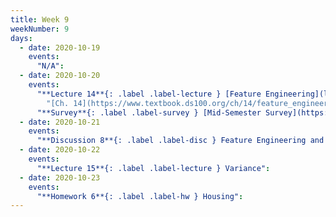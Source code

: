 ```yaml
---
title: Week 9
weekNumber: 9
days:
  - date: 2020-10-19
    events:
      "N/A":
  - date: 2020-10-20
    events:
      "**Lecture 14**{: .label .label-lecture } [Feature Engineering](lecture/lec14) (QC due Oct. 26)":
        "[Ch. 14](https://www.textbook.ds100.org/ch/14/feature_engineering.html)"
      "**Survey**{: .label .label-survey } [Mid-Semester Survey](https://docs.google.com/forms/d/e/1FAIpQLSfEpPXok9AP1xEz3Cf9poRgymPiqkBSpk8j2YA-2XlT4dxD0A/viewform) (due Oct. 26)":
  - date: 2020-10-21
    events:
      "**Discussion 8**{: .label .label-disc } Feature Engineering and Midterm Review":
  - date: 2020-10-22
    events:
      "**Lecture 15**{: .label .label-lecture } Variance":
  - date: 2020-10-23
    events:
      "**Homework 6**{: .label .label-hw } Housing":
---
```

